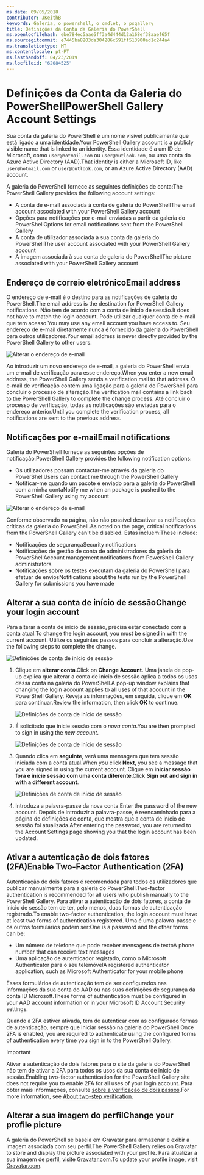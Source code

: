 ```yaml
---
ms.date: 09/05/2018
contributor: JKeithB
keywords: Galeria, o powershell, o cmdlet, o psgallery
title: Definições da Conta da Galeria do PowerShell
ms.openlocfilehash: ebe784ec5aae5ff3a4d444d12a168ef38aaef65f
ms.sourcegitcommit: e7445ba8203da304286c591ff513900ad1c244a4
ms.translationtype: MT
ms.contentlocale: pt-PT
ms.lasthandoff: 04/23/2019
ms.locfileid: "62084525"
---
```

# <a name="powershell-gallery-account-settings"></a><span data-ttu-id="dc0d9-103">Definições da Conta da Galeria do PowerShell</span><span class="sxs-lookup"><span data-stu-id="dc0d9-103">PowerShell Gallery Account Settings</span></span>

<span data-ttu-id="dc0d9-104">Sua conta da galeria do PowerShell é um nome visível publicamente que está ligado a uma identidade.</span><span class="sxs-lookup"><span data-stu-id="dc0d9-104">Your PowerShell Gallery account is a publicly visible name that is linked to an identity.</span></span> <span data-ttu-id="dc0d9-105">Essa identidade é a um ID de Microsoft, como `user@hotmail.com` ou `user@outlook.com`, ou uma conta do Azure Active Directory (AAD).</span><span class="sxs-lookup"><span data-stu-id="dc0d9-105">That identity is either a Microsoft ID, like `user@hotmail.com` or `user@outlook.com`, or an Azure Active Directory (AAD) account.</span></span>

<span data-ttu-id="dc0d9-106">A galeria do PowerShell fornece as seguintes definições de conta:</span><span class="sxs-lookup"><span data-stu-id="dc0d9-106">The PowerShell Gallery provides the following account settings:</span></span>

- <span data-ttu-id="dc0d9-107">A conta de e-mail associada à conta de galeria do PowerShell</span><span class="sxs-lookup"><span data-stu-id="dc0d9-107">The email account associated with your PowerShell Gallery account</span></span>
- <span data-ttu-id="dc0d9-108">Opções para notificações por e-mail enviadas a partir da galeria do PowerShell</span><span class="sxs-lookup"><span data-stu-id="dc0d9-108">Options for email notifications sent from the PowerShell Gallery</span></span>
- <span data-ttu-id="dc0d9-109">A conta de utilizador associada à sua conta da galeria do PowerShell</span><span class="sxs-lookup"><span data-stu-id="dc0d9-109">The user account associated with your PowerShell Gallery account</span></span>
- <span data-ttu-id="dc0d9-110">A imagem associada à sua conta de galeria do PowerShell</span><span class="sxs-lookup"><span data-stu-id="dc0d9-110">The picture associated with your PowerShell Gallery account</span></span>

## <a name="email-address"></a><span data-ttu-id="dc0d9-111">Endereço de correio eletrónico</span><span class="sxs-lookup"><span data-stu-id="dc0d9-111">Email address</span></span>

<span data-ttu-id="dc0d9-112">O endereço de e-mail é o destino para as notificações de galeria do PowerShell.</span><span class="sxs-lookup"><span data-stu-id="dc0d9-112">The email address is the destination for PowerShell Gallery notifications.</span></span> <span data-ttu-id="dc0d9-113">Não tem de acordo com a conta de início de sessão.</span><span class="sxs-lookup"><span data-stu-id="dc0d9-113">It does not have to match the login account.</span></span> <span data-ttu-id="dc0d9-114">Pode utilizar qualquer conta de e-mail que tem acesso.</span><span class="sxs-lookup"><span data-stu-id="dc0d9-114">You may use any email account you have access to.</span></span> <span data-ttu-id="dc0d9-115">Seu endereço de e-mail diretamente nunca é fornecido da galeria do PowerShell para outros utilizadores.</span><span class="sxs-lookup"><span data-stu-id="dc0d9-115">Your email address is never directly provided by the PowerShell Gallery to other users.</span></span>

![Alterar o endereço de e-mail](../../Images/PSGallery_AcccountEmailAddress.png)

<span data-ttu-id="dc0d9-117">Ao introduzir um novo endereço de e-mail, a galeria do PowerShell envia um e-mail de verificação para esse endereço.</span><span class="sxs-lookup"><span data-stu-id="dc0d9-117">When you enter a new email address, the PowerShell Gallery sends a verification mail to that address.</span></span> <span data-ttu-id="dc0d9-118">O e-mail de verificação contém uma ligação para a galeria do PowerShell para concluir o processo de alteração.</span><span class="sxs-lookup"><span data-stu-id="dc0d9-118">The verification mail contains a link back to the PowerShell Gallery to complete the change process.</span></span> <span data-ttu-id="dc0d9-119">Até concluir o processo de verificação, todas as notificações são enviadas para o endereço anterior.</span><span class="sxs-lookup"><span data-stu-id="dc0d9-119">Until you complete the verification process, all notifications are sent to the previous address.</span></span>

## <a name="email-notifications"></a><span data-ttu-id="dc0d9-120">Notificações por e-mail</span><span class="sxs-lookup"><span data-stu-id="dc0d9-120">Email notifications</span></span>

<span data-ttu-id="dc0d9-121">Galeria do PowerShell fornece as seguintes opções de notificação:</span><span class="sxs-lookup"><span data-stu-id="dc0d9-121">PowerShell Gallery provides the following notification options:</span></span>

- <span data-ttu-id="dc0d9-122">Os utilizadores possam contactar-me através da galeria do PowerShell</span><span class="sxs-lookup"><span data-stu-id="dc0d9-122">Users can contact me through the PowerShell Gallery</span></span>
- <span data-ttu-id="dc0d9-123">Notificar-me quando um pacote é enviado para a galeria do PowerShell com a minha conta</span><span class="sxs-lookup"><span data-stu-id="dc0d9-123">Notify me when an package is pushed to the PowerShell Gallery using my account</span></span>

![Alterar o endereço de e-mail](../../Images/PSGallery_AccountEmailOptions.png)

<span data-ttu-id="dc0d9-125">Conforme observado na página, não não possível desativar as notificações críticas da galeria do PowerShell.</span><span class="sxs-lookup"><span data-stu-id="dc0d9-125">As noted on the page, critical notifications from the PowerShell Gallery can't be disabled.</span></span>
<span data-ttu-id="dc0d9-126">Estas incluem:</span><span class="sxs-lookup"><span data-stu-id="dc0d9-126">These include:</span></span>

- <span data-ttu-id="dc0d9-127">Notificações de segurança</span><span class="sxs-lookup"><span data-stu-id="dc0d9-127">Security notifications</span></span>
- <span data-ttu-id="dc0d9-128">Notificações de gestão de conta de administradores da galeria do PowerShell</span><span class="sxs-lookup"><span data-stu-id="dc0d9-128">Account management notifications from PowerShell Gallery administrators</span></span>
- <span data-ttu-id="dc0d9-129">Notificações sobre os testes executam da galeria do PowerShell para efetuar de envios</span><span class="sxs-lookup"><span data-stu-id="dc0d9-129">Notifications about the tests run by the PowerShell Gallery for submissions you have made</span></span>

## <a name="change-your-login-account"></a><span data-ttu-id="dc0d9-130">Alterar a sua conta de início de sessão</span><span class="sxs-lookup"><span data-stu-id="dc0d9-130">Change your login account</span></span>

<span data-ttu-id="dc0d9-131">Para alterar a conta de início de sessão, precisa estar conectado com a conta atual.</span><span class="sxs-lookup"><span data-stu-id="dc0d9-131">To change the login account, you must be signed in with the current account.</span></span> <span data-ttu-id="dc0d9-132">Utilize os seguintes passos para concluir a alteração.</span><span class="sxs-lookup"><span data-stu-id="dc0d9-132">Use the following steps to complete the change.</span></span>

![Definições de conta de início de sessão](../../Images/PSGallery_LoginAccountSettings.png)

1. <span data-ttu-id="dc0d9-134">Clique em **alterar conta**.</span><span class="sxs-lookup"><span data-stu-id="dc0d9-134">Click on **Change Account**.</span></span> <span data-ttu-id="dc0d9-135">Uma janela de pop-up explica que alterar a conta de início de sessão aplica a todos os usos dessa conta na galeria do PowerShell.</span><span class="sxs-lookup"><span data-stu-id="dc0d9-135">A pop-up window explains that changing the login account applies to all uses of that account in the PowerShell Gallery.</span></span> <span data-ttu-id="dc0d9-136">Reveja as informações, em seguida, clique em **OK** para continuar.</span><span class="sxs-lookup"><span data-stu-id="dc0d9-136">Review the information, then click **OK** to continue.</span></span>

   ![Definições de conta de início de sessão](../../Images/PSGallery_LoginAccountChange-1.png)

2. <span data-ttu-id="dc0d9-138">É solicitado que inicie sessão com o _nova conta_.</span><span class="sxs-lookup"><span data-stu-id="dc0d9-138">You are then prompted to sign in using the _new account_.</span></span>

   ![Definições de conta de início de sessão](../../Images/PSGallery_LoginAccountChange-2.png)

3. <span data-ttu-id="dc0d9-140">Quando clica em **seguinte**, verá uma mensagem que tem sessão iniciada com a conta atual.</span><span class="sxs-lookup"><span data-stu-id="dc0d9-140">When you click **Next**, you see a message that you are signed in using the current account.</span></span>
   <span data-ttu-id="dc0d9-141">Clique em **iniciar sessão fora e inicie sessão com uma conta diferente**.</span><span class="sxs-lookup"><span data-stu-id="dc0d9-141">Click **Sign out and sign in with a different account**.</span></span>

   ![Definições de conta de início de sessão](../../Images/PSGallery_LoginAccountChange-3.png)

4. <span data-ttu-id="dc0d9-143">Introduza a palavra-passe da nova conta.</span><span class="sxs-lookup"><span data-stu-id="dc0d9-143">Enter the password of the new account.</span></span> <span data-ttu-id="dc0d9-144">Depois de introduzir a palavra-passe, é reencaminhado para a página de definições de conta, que mostra que a conta de início de sessão foi atualizada.</span><span class="sxs-lookup"><span data-stu-id="dc0d9-144">After entering the password, you are returned to the Account Settings page showing you that the login account has been updated.</span></span>


## <a name="enable-two-factor-authentication-2fa"></a><span data-ttu-id="dc0d9-145">Ativar a autenticação de dois fatores (2FA)</span><span class="sxs-lookup"><span data-stu-id="dc0d9-145">Enable Two-Factor Authentication (2FA)</span></span>

<span data-ttu-id="dc0d9-146">Autenticação de dois fatores é recomendada para todos os utilizadores que publicar manualmente para a galeria do PowerShell.</span><span class="sxs-lookup"><span data-stu-id="dc0d9-146">Two-factor authentication is recommended for all users who publish manually to the PowerShell Gallery.</span></span> <span data-ttu-id="dc0d9-147">Para ativar a autenticação de dois fatores, a conta de início de sessão tem de ter, pelo menos, duas formas de autenticação registrado.</span><span class="sxs-lookup"><span data-stu-id="dc0d9-147">To enable two-factor authentication, the login account must have at least two forms of authentication registered.</span></span> <span data-ttu-id="dc0d9-148">Uma é uma palavra-passe e os outros formulários podem ser:</span><span class="sxs-lookup"><span data-stu-id="dc0d9-148">One is a password and the other forms can be:</span></span>

- <span data-ttu-id="dc0d9-149">Um número de telefone que pode receber mensagens de texto</span><span class="sxs-lookup"><span data-stu-id="dc0d9-149">A phone number that can receive text messages</span></span>
- <span data-ttu-id="dc0d9-150">Uma aplicação de autenticador registado, como o Microsoft Authenticator para o seu telemóvel</span><span class="sxs-lookup"><span data-stu-id="dc0d9-150">A registered authenticator application, such as Microsoft Authenticator for your mobile phone</span></span>

<span data-ttu-id="dc0d9-151">Esses formulários de autenticação tem de ser configurados nas informações da sua conta do AAD ou nas suas definições de segurança da conta ID Microsoft.</span><span class="sxs-lookup"><span data-stu-id="dc0d9-151">These forms of authentication must be configured in your AAD account information or in your Microsoft ID Account Security settings.</span></span>

<span data-ttu-id="dc0d9-152">Quando a 2FA estiver ativada, tem de autenticar com as configurado formas de autenticação, sempre que iniciar sessão na galeria do PowerShell.</span><span class="sxs-lookup"><span data-stu-id="dc0d9-152">Once 2FA is enabled, you are required to authenticate using the configured forms of authentication every time you sign in to the PowerShell Gallery.</span></span>

> [!IMPORTANT]
> <span data-ttu-id="dc0d9-153">Ativar a autenticação de dois fatores para o site da galeria do PowerShell não tem de ativar a 2FA para todos os usos da sua conta de início de sessão.</span><span class="sxs-lookup"><span data-stu-id="dc0d9-153">Enabling two-factor authentication for the PowerShell Gallery site does not require you to enable 2FA for all uses of your login account.</span></span> <span data-ttu-id="dc0d9-154">Para obter mais informações, consulte [sobre a verificação de dois passos](https://support.microsoft.com/help/12408/microsoft-account-about-two-step-verification).</span><span class="sxs-lookup"><span data-stu-id="dc0d9-154">For more information, see [About two-step verification](https://support.microsoft.com/help/12408/microsoft-account-about-two-step-verification).</span></span>

## <a name="change-your-profile-picture"></a><span data-ttu-id="dc0d9-155">Alterar a sua imagem do perfil</span><span class="sxs-lookup"><span data-stu-id="dc0d9-155">Change your profile picture</span></span>

<span data-ttu-id="dc0d9-156">A galeria do PowerShell se baseia em Gravatar para armazenar e exibir a imagem associada com seu perfil.</span><span class="sxs-lookup"><span data-stu-id="dc0d9-156">The PowerShell Gallery relies on Gravatar to store and display the picture associated with your profile.</span></span> <span data-ttu-id="dc0d9-157">Para atualizar a sua imagem de perfil, visite [Gravatar.com](http://www.gravatar.com/).</span><span class="sxs-lookup"><span data-stu-id="dc0d9-157">To update your profile image, visit [Gravatar.com](http://www.gravatar.com/).</span></span>
